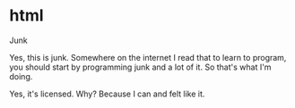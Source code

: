 # html
Junk

Yes, this is junk. Somewhere on the internet I read that to learn to program, you should start by programming junk and a lot of it. So that's what I'm doing.

Yes, it's licensed. Why? Because I can and felt like it.
